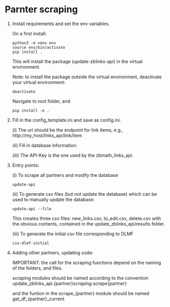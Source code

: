 # Parnter scraping

1) Install requirements and set the env variables.

    On a first install:
    ```
    python3 -m venv env
    source env/bin/activate
    pip install .
    ```

    This will install the package (update-zblinks-api) in the virtual environment.

    Note: to install the package outside the virtual environment,
    deactivate your virtual environment:
    ```
    deactivate
    ```
    Navigate to root folder, and
    ```
    pip install -e .
    ```

2) Fill in the config_template.ini and save as config.ini.

    (i) The url should be the endpoint for link items, e.g.,
    http://my_host/links_api/link/item

    (ii) Fill in database information.

    (iii) The API-Key is the one used by the zbmath_links_api.


3) Entry points:

    (i) To scrape all partners and modify the database

    ```
    update-api
    ```

    (ii) To generate csv files (but not update the database) which can be used to
    manually update the database:
    ```
    update-api --file
    ```
    This creates three csv files: new_links.csv, to_edit.csv, delete.csv with the obvious contents, contained in the update_zblinks_api/results
    folder.
    
     (iii) To generate the initial csv file corresponding to DLMF

    ```
    csv-dlmf-initial
    ```
    


4) Adding other partners, updating code:

    IMPORTANT: the call for the scraping functions depend on the naming of
    the folders, and files.

    scraping modules should be named according to the convention
    update_zblinks_api.{partner}_scraping.scrape_{partner}

    and the funtion in the scrape_{partner} module should be named
    get_df_{partner}_current

